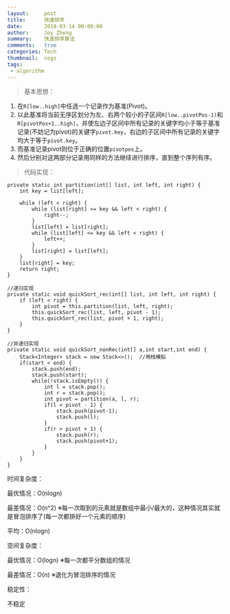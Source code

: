 ```yaml
---
layout:     post
title:      快速排序
date:       2018-03-14 00:00:00
author:     Joy Zheng
summary:    快速排序算法
comments:   true
categories: Tech
thumbnail:  cogs
tags:
 - algorithm
---
```

> 基本思想：

 1. 在`R[low..high]`中任选一个记录作为基准(Pivot)。
 2. 以此基准将当前无序区划分为左、右两个较小的子区间`R[low..pivotPos-1)`和`R[pivotPos+1..high]`，并使左边子区间中所有记录的关键字均小于等于基准记录(不妨记为pivot)的关键字`pivot.key`，右边的子区间中所有记录的关键字均大于等于`pivot.key`。
 3. 而基准记录pivot则位于正确的位置`pivotpos`上。
 4. 然后分别对这两部分记录用同样的方法继续进行排序，直到整个序列有序。

> 代码实现：

    private static int partition(int[] list, int left, int right) {
        int key = list[left];

        while (left < right) {
            while (list[right] >= key && left < right) {
                right--;
            }
            list[left] = list[right];
            while (list[left] <= key && left < right) {
                left++;
            }
            list[right] = list[left];
        }
        list[right] = key;
        return right;
    }
   
    //递归实现
    private static void quickSort_rec(int[] list, int left, int right) {
        if (left < right) {
            int pivot = this.partition(list, left, right);
            this.quickSort_rec(list, left, pivot - 1);
            this.quickSort_rec(list, pivot + 1, right);
        }
    }

    //非递归实现
    private static void quickSort_nonRec(int[] a,int start,int end) {
        Stack<Integer> stack = new Stack<>();  //用栈模拟
        if(start < end) {
            stack.push(end);
            stack.push(start);
            while(!stack.isEmpty()) {
                int l = stack.pop();
                int r = stack.pop();
                int pivot = partition(a, l, r);
                if(l < pivot - 1) {
                    stack.push(pivot-1);
                    stack.push(l);
                }
                if(r > pivot + 1) {
                    stack.push(r);
                    stack.push(pivot+1);
                }
            }
        }
    }

时间复杂度：

  最优情况：O(nlogn)

  最差情况：O(n^2)     ※每一次取到的元素就是数组中最小/最大的，这种情况其实就是冒泡排序了(每一次都排好一个元素的顺序)

  平均：O(nlogn) 

空间复杂度：

  最优情况：O(logn)     ※每一次都平分数组的情况

  最差情况：O(n)          ※退化为冒泡排序的情况

稳定性：

  不稳定



